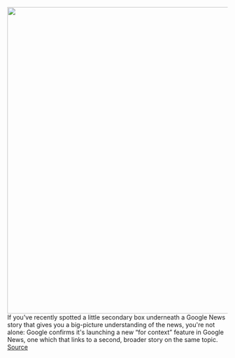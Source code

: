 <img src='https://cdn.vox-cdn.com/thumbor/ebcgHtseSbm8ziDSMZim5X8P-sA=/0x0:2040x1360/1200x800/filters:focal(857x517:1183x843)/cdn.vox-cdn.com/uploads/chorus_image/image/67123085/acastro_180427_1777_0003.0.jpg' width='700px' /><br/>
If you've recently spotted a little secondary box underneath a Google News story that gives you a big-picture understanding of the news, you're not alone: Google confirms it's launching a new “for context” feature in Google News, one which that links to a second, broader story on the same topic.
<a href='https://www.theverge.com/2020/7/28/21345533/google-for-context-news-box-top-stories-links'> Source <a/>